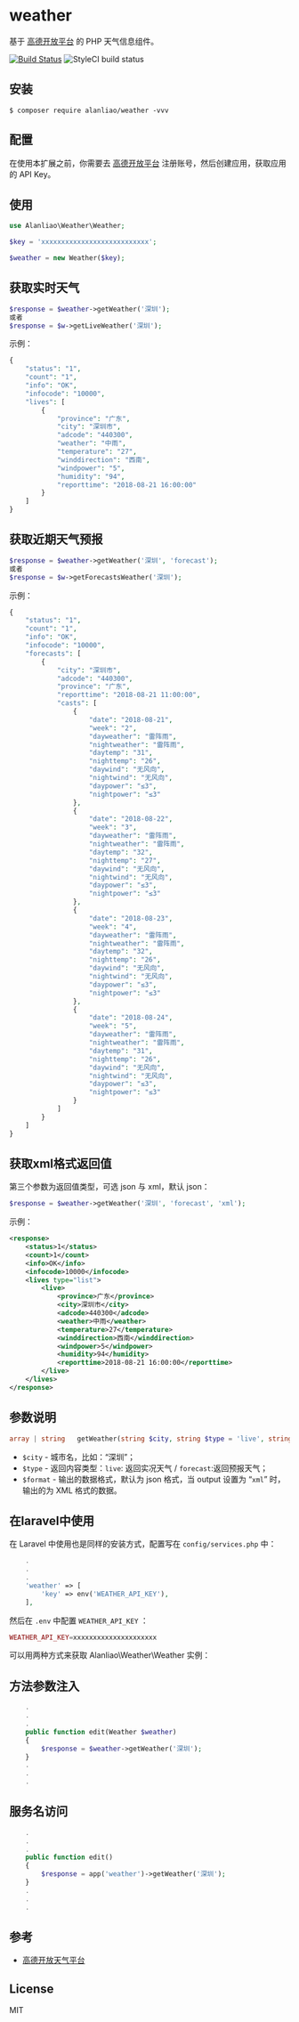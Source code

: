 # weather

基于 [高德开放平台](https://lbs.amap.com/dev/id/newuser) 的 PHP 天气信息组件。

[![Build Status](https://travis-ci.org/liaochao2011/weather.svg?branch=master)](https://travis-ci.org/liaochao2011/weather)
![StyleCI build status](https://github.styleci.io/repos/147222516/shield) 
## 安装

```shell
$ composer require alanliao/weather -vvv
```

## 配置
在使用本扩展之前，你需要去 [高德开放平台](https://lbs.amap.com/dev/id/newuser) 注册账号，然后创建应用，获取应用的 API Key。
## 使用
```php
use Alanliao\Weather\Weather;

$key = 'xxxxxxxxxxxxxxxxxxxxxxxxxxx';

$weather = new Weather($key);
```
## 获取实时天气
```php
$response = $weather->getWeather('深圳');
或者
$response = $w->getLiveWeather('深圳');


```
示例：
```php
{
    "status": "1",
    "count": "1",
    "info": "OK",
    "infocode": "10000",
    "lives": [
        {
            "province": "广东",
            "city": "深圳市",
            "adcode": "440300",
            "weather": "中雨",
            "temperature": "27",
            "winddirection": "西南",
            "windpower": "5",
            "humidity": "94",
            "reporttime": "2018-08-21 16:00:00"
        }
    ]
}
```
## 获取近期天气预报
```php
$response = $weather->getWeather('深圳', 'forecast');
或者
$response = $w->getForecastsWeather('深圳');
```
示例：
```php
{
    "status": "1", 
    "count": "1", 
    "info": "OK", 
    "infocode": "10000", 
    "forecasts": [
        {
            "city": "深圳市", 
            "adcode": "440300", 
            "province": "广东", 
            "reporttime": "2018-08-21 11:00:00", 
            "casts": [
                {
                    "date": "2018-08-21", 
                    "week": "2", 
                    "dayweather": "雷阵雨", 
                    "nightweather": "雷阵雨", 
                    "daytemp": "31", 
                    "nighttemp": "26", 
                    "daywind": "无风向", 
                    "nightwind": "无风向", 
                    "daypower": "≤3", 
                    "nightpower": "≤3"
                }, 
                {
                    "date": "2018-08-22", 
                    "week": "3", 
                    "dayweather": "雷阵雨", 
                    "nightweather": "雷阵雨", 
                    "daytemp": "32", 
                    "nighttemp": "27", 
                    "daywind": "无风向", 
                    "nightwind": "无风向", 
                    "daypower": "≤3", 
                    "nightpower": "≤3"
                }, 
                {
                    "date": "2018-08-23", 
                    "week": "4", 
                    "dayweather": "雷阵雨", 
                    "nightweather": "雷阵雨", 
                    "daytemp": "32", 
                    "nighttemp": "26", 
                    "daywind": "无风向", 
                    "nightwind": "无风向", 
                    "daypower": "≤3", 
                    "nightpower": "≤3"
                }, 
                {
                    "date": "2018-08-24", 
                    "week": "5", 
                    "dayweather": "雷阵雨", 
                    "nightweather": "雷阵雨", 
                    "daytemp": "31", 
                    "nighttemp": "26", 
                    "daywind": "无风向", 
                    "nightwind": "无风向", 
                    "daypower": "≤3", 
                    "nightpower": "≤3"
                }
            ]
        }
    ]
}
```

## 获取xml格式返回值
第三个参数为返回值类型，可选 json 与 xml，默认 json：
```php
$response = $weather->getWeather('深圳', 'forecast', 'xml');
```
示例：
```xml
<response>
    <status>1</status>
    <count>1</count>
    <info>OK</info>
    <infocode>10000</infocode>
    <lives type="list">
        <live>
            <province>广东</province>
            <city>深圳市</city>
            <adcode>440300</adcode>
            <weather>中雨</weather>
            <temperature>27</temperature>
            <winddirection>西南</winddirection>
            <windpower>5</windpower>
            <humidity>94</humidity>
            <reporttime>2018-08-21 16:00:00</reporttime>
        </live>
    </lives>
</response>
```
## 参数说明
```php
array | string   getWeather(string $city, string $type = 'live', string $format = 'json')
```
- `$city` - 城市名，比如：“深圳”；
- `$type` - 返回内容类型：`live`: 返回实况天气 / `forecast`:返回预报天气；
- `$format` - 输出的数据格式，默认为 json 格式，当 output 设置为 “`xml`” 时，输出的为 XML 格式的数据。

## 在laravel中使用
在 Laravel 中使用也是同样的安装方式，配置写在 `config/services.php` 中：
```php
    .
    .
    .
    'weather' => [
        'key' => env('WEATHER_API_KEY'),
    ],
```
然后在 `.env` 中配置 `WEATHER_API_KEY` ：
```php
WEATHER_API_KEY=xxxxxxxxxxxxxxxxxxxxx
```
可以用两种方式来获取 Alanliao\Weather\Weather 实例：

## 方法参数注入
```php
    .
    .
    .
    public function edit(Weather $weather) 
    {
        $response = $weather->getWeather('深圳');
    }
    .
    .
    .
```
## 服务名访问
```php
    .
    .
    .
    public function edit() 
    {
        $response = app('weather')->getWeather('深圳');
    }
    .
    .
    .
```
## 参考
- [高德开放天气平台](https://lbs.amap.com/api/webservice/guide/api/weatherinfo/)


## License

MIT